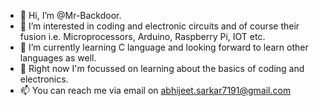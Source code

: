 - 👋 Hi, I’m @Mr-Backdoor.
- 👀 I’m interested in coding and electronic circuits and of course their fusion i.e. Microprocessors, Arduino, Raspberry Pi, IOT etc.
- 🌱 I’m currently learning C language and looking forward to learn other languages as well.
- 💞️ Right now I'm focussed on learning about the basics of coding and electronics.
- 📫 You can reach me via email on abhijeet.sarkar7191@gmail.com

<!---
Mr-Backdoor/Mr-Backdoor is a ✨ special ✨ repository because its `README.md` (this file) appears on your GitHub profile.
You can click the Preview link to take a look at your changes.
--->

